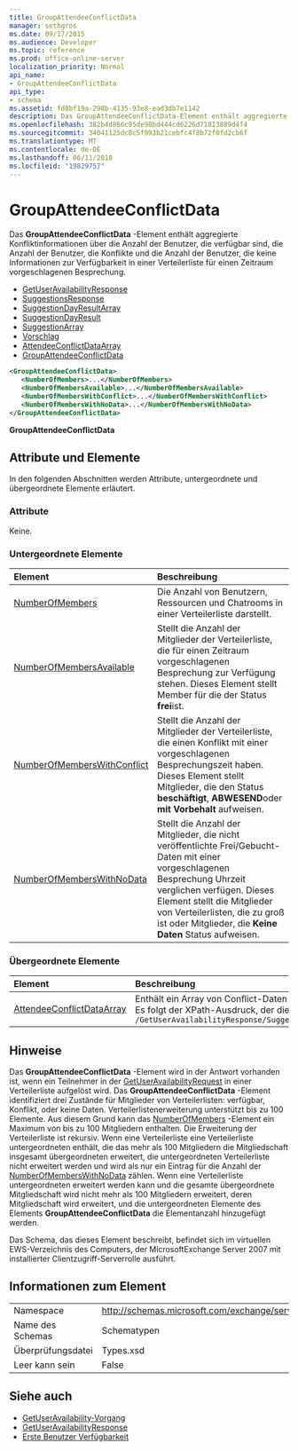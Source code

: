 ```yaml
---
title: GroupAttendeeConflictData
manager: sethgros
ms.date: 09/17/2015
ms.audience: Developer
ms.topic: reference
ms.prod: office-online-server
localization_priority: Normal
api_name:
- GroupAttendeeConflictData
api_type:
- schema
ms.assetid: fd8bf19a-298b-4135-93e8-ead3db7e1142
description: Das GroupAttendeeConflictData-Element enthält aggregierte Konfliktinformationen über die Anzahl der Benutzer, die verfügbar sind, die Anzahl der Benutzer, die Konflikte und die Anzahl der Benutzer, die keine Informationen zur Verfügbarkeit in einer Verteilerliste für auf ein Vorgeschlagene Besprechungszeit.
ms.openlocfilehash: 382b4d866c95de98bd444cd6226d71813889d4f4
ms.sourcegitcommit: 34041125dc8c5f993b21cebfc4f8b72f0fd2cb6f
ms.translationtype: MT
ms.contentlocale: de-DE
ms.lasthandoff: 06/11/2018
ms.locfileid: "19829757"
---
```

# <a name="groupattendeeconflictdata"></a>GroupAttendeeConflictData

Das **GroupAttendeeConflictData** -Element enthält aggregierte Konfliktinformationen über die Anzahl der Benutzer, die verfügbar sind, die Anzahl der Benutzer, die Konflikte und die Anzahl der Benutzer, die keine Informationen zur Verfügbarkeit in einer Verteilerliste für einen Zeitraum vorgeschlagenen Besprechung. 
  
- [GetUserAvailabilityResponse](getuseravailabilityresponse.md)
- [SuggestionsResponse](suggestionsresponse.md)
- [SuggestionDayResultArray](suggestiondayresultarray.md)
- [SuggestionDayResult](suggestiondayresult.md)
- [SuggestionArray](suggestionarray.md)
- [Vorschlag](suggestion.md)
- [AttendeeConflictDataArray](attendeeconflictdataarray.md)
- [GroupAttendeeConflictData](groupattendeeconflictdata.md)
  
```xml
<GroupAttendeeConflictData>
   <NumberOfMembers>...</NumberOfMembers>
   <NumberOfMembersAvailable>...</NumberOfMembersAvailable>
   <NumberOfMembersWithConflict>...</NumberOfMembersWithConflict>
   <NumberOfMembersWithNoData>...</NumberOfMembersWithNoData>
</GroupAttendeeConflictData>
```

**GroupAttendeeConflictData**

## <a name="attributes-and-elements"></a>Attribute und Elemente

In den folgenden Abschnitten werden Attribute, untergeordnete und übergeordnete Elemente erläutert.
  
### <a name="attributes"></a>Attribute

Keine.
  
### <a name="child-elements"></a>Untergeordnete Elemente

|**Element**|**Beschreibung**|
|:-----|:-----|
|[NumberOfMembers](numberofmembers.md) <br/> |Die Anzahl von Benutzern, Ressourcen und Chatrooms in einer Verteilerliste darstellt.  <br/> |
|[NumberOfMembersAvailable](numberofmembersavailable.md) <br/> |Stellt die Anzahl der Mitglieder der Verteilerliste, die für einen Zeitraum vorgeschlagenen Besprechung zur Verfügung stehen. Dieses Element stellt Member für die der Status **frei**ist.  <br/> |
|[NumberOfMembersWithConflict](numberofmemberswithconflict.md) <br/> |Stellt die Anzahl der Mitglieder der Verteilerliste, die einen Konflikt mit einer vorgeschlagenen Besprechungszeit haben. Dieses Element stellt Mitglieder, die den Status **beschäftigt**, **ABWESEND**oder **mit Vorbehalt** aufweisen.  <br/> |
|[NumberOfMembersWithNoData](numberofmemberswithnodata.md) <br/> |Stellt die Anzahl der Mitglieder, die nicht veröffentlichte Frei/Gebucht-Daten mit einer vorgeschlagenen Besprechung Uhrzeit verglichen verfügen. Dieses Element stellt die Mitglieder von Verteilerlisten, die zu groß ist oder Mitglieder, die **Keine Daten** Status aufweisen.  <br/> |
   
### <a name="parent-elements"></a>Übergeordnete Elemente

|**Element**|**Beschreibung**|
|:-----|:-----|
|[AttendeeConflictDataArray](attendeeconflictdataarray.md) <br/> |Enthält ein Array von Conflict-Daten für die abgefragte Teilnehmer bei der [GetUserAvailability-Vorgang](getuseravailability-operation.md)identifiziert.  <br/> Es folgt der XPath-Ausdruck, der dieses Element:  <br/>  `/GetUserAvailabilityResponse/SuggestionsResponse/SuggestionDayResultArray/SuggestionDayResult[i]/SuggestionArray/Suggestion[i]/AttendeeConflictDataArray` <br/> |
   
## <a name="remarks"></a>Hinweise

Das **GroupAttendeeConflictData** -Element wird in der Antwort vorhanden ist, wenn ein Teilnehmer in der [GetUserAvailabilityRequest](getuseravailabilityrequest.md) in einer Verteilerliste aufgelöst wird. Das **GroupAttendeeConflictData** -Element identifiziert drei Zustände für Mitglieder von Verteilerlisten: verfügbar, Konflikt, oder keine Daten. Verteilerlistenerweiterung unterstützt bis zu 100 Elemente. Aus diesem Grund kann das [NumberOfMembers](numberofmembers.md) -Element ein Maximum von bis zu 100 Mitgliedern enthalten. Die Erweiterung der Verteilerliste ist rekursiv. Wenn eine Verteilerliste eine Verteilerliste untergeordneten enthält, die das mehr als 100 Mitgliedern die Mitgliedschaft insgesamt übergeordneten erweitert, die untergeordneten Verteilerliste nicht erweitert werden und wird als nur ein Eintrag für die Anzahl der [NumberOfMembersWithNoData](numberofmemberswithnodata.md) zählen. Wenn eine Verteilerliste untergeordneten erweitert werden kann und die gesamte übergeordnete Mitgliedschaft wird nicht mehr als 100 Mitgliedern erweitert, deren Mitgliedschaft wird erweitert, und die untergeordneten Elemente des Elements **GroupAttendeeConflictData** die Elementanzahl hinzugefügt werden. 
  
Das Schema, das dieses Element beschreibt, befindet sich im virtuellen EWS-Verzeichnis des Computers, der MicrosoftExchange Server 2007 mit installierter Clientzugriff-Serverrolle ausführt.
  
## <a name="element-information"></a>Informationen zum Element

|||
|:-----|:-----|
|Namespace  <br/> |http://schemas.microsoft.com/exchange/services/2006/types  <br/> |
|Name des Schemas  <br/> |Schematypen  <br/> |
|Überprüfungsdatei  <br/> |Types.xsd  <br/> |
|Leer kann sein  <br/> |False  <br/> |
   
## <a name="see-also"></a>Siehe auch

- [GetUserAvailability-Vorgang](getuseravailability-operation.md)
- [GetUserAvailabilityResponse](getuseravailabilityresponse.md)
- [Erste Benutzer Verfügbarkeit](http://msdn.microsoft.com/library/d4133fcb-9b0f-4e6b-aadf-a389da83516a%28Office.15%29.aspx)

